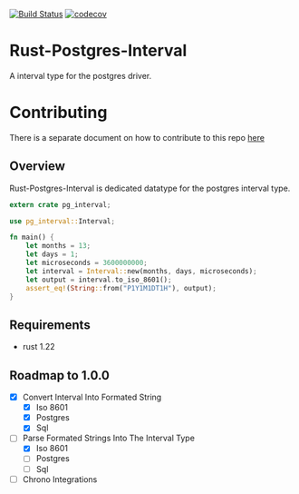 [![Build Status](https://travis-ci.org/piperRyan/rust-postgres-interval.svg?branch=master)](https://travis-ci.org/piperRyan/rust-postgres-interval) [![codecov](https://codecov.io/gh/piperRyan/rust-postgres-interval/branch/master/graph/badge.svg)](https://codecov.io/gh/piperRyan/rust-postgres-interval)

# Rust-Postgres-Interval
A interval type for the postgres driver.

# Contributing

There is a separate document on how to contribute to this repo [here](CONTRIBUTING.md)

## Overview
Rust-Postgres-Interval is dedicated datatype for the postgres interval type.

```rust
extern crate pg_interval;

use pg_interval::Interval;

fn main() {
    let months = 13;
    let days = 1;
    let microseconds = 3600000000;
    let interval = Interval::new(months, days, microseconds);
    let output = interval.to_iso_8601();
    assert_eq!(String::from("P1Y1M1DT1H"), output);
}
```

## Requirements
- rust 1.22

## Roadmap to 1.0.0

- [x] Convert Interval Into Formated String
    - [x] Iso 8601
    - [x] Postgres
    - [x] Sql
- [ ] Parse Formated Strings Into The Interval Type
    - [x] Iso 8601
    - [ ] Postgres
    - [ ] Sql
- [ ] Chrono Integrations
